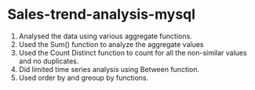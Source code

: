 # Sales-trend-analysis-mysql
1. Analysed the data using various aggregate functions.
2. Used the Sum() function to analyze the aggregate values
3. Used the Count Distinct function to count for all the non-similar values and no duplicates.
4. Did limited time series analysis using Between function.
5. Used order by and greoup by functions.
